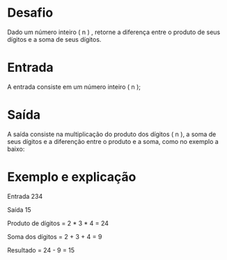 # Desafio
  Dado um número inteiro ( n ) , retorne a diferença entre o produto de seus dígitos e a soma de seus dígitos.

# Entrada
  A entrada consiste em um número inteiro ( n );

# Saída
  A saída consiste na multiplicação do produto dos dígitos ( n ), a soma de seus dígitos e a diferenção entre o produto e a soma, como no exemplo a baixo: 
  
# Exemplo e explicação

  Entrada 234    
  
  Saída 15

  Produto de dígitos = 2 * 3 * 4 = 24

  Soma dos dígitos = 2 + 3 + 4 = 9

  Resultado = 24 - 9 = 15

